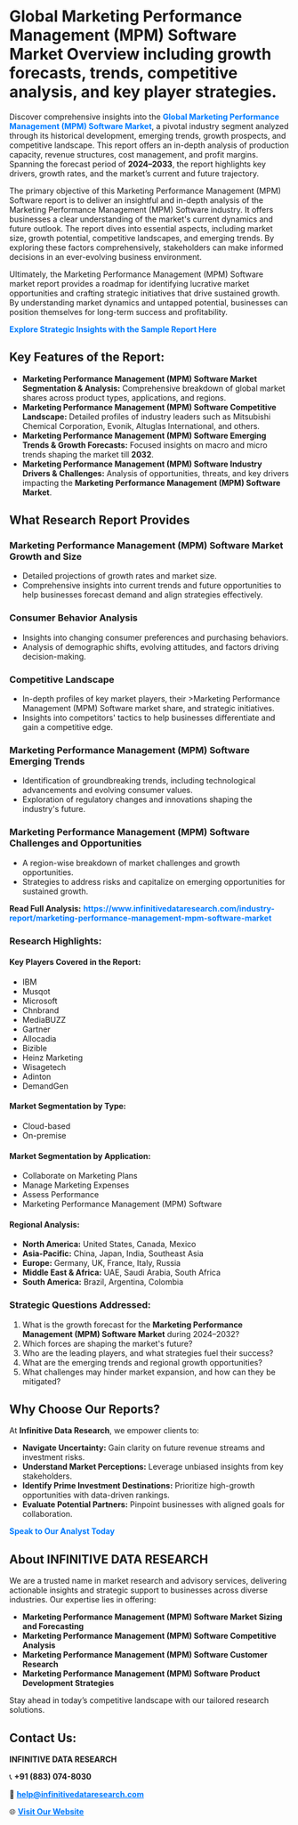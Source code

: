 <h1>Global Marketing Performance Management (MPM) Software Market Overview including growth forecasts, trends, competitive analysis, and key player strategies.</h1>
<p>
Discover comprehensive insights into the 
<a href="https://www.infinitivedataresearch.com/industry-report/marketing-performance-management-mpm-software-market" rel="dofollow" style="color: #007BFF; text-decoration: none;"><strong>Global Marketing Performance Management (MPM) Software Market</strong></a>, a pivotal industry segment analyzed through its historical development, emerging trends, growth prospects, and competitive landscape. This report offers an in-depth analysis of production capacity, revenue structures, cost management, and profit margins. Spanning the forecast period of <strong>2024–2033</strong>, the report highlights key drivers, growth rates, and the market’s current and future trajectory.
</p>
<p>
The primary objective of this Marketing Performance Management (MPM) Software report is to deliver an insightful and in-depth analysis of the Marketing Performance Management (MPM) Software industry. It offers businesses a clear understanding of the market's current dynamics and future outlook. The report dives into essential aspects, including market size, growth potential, competitive landscapes, and emerging trends. By exploring these factors comprehensively, stakeholders can make informed decisions in an ever-evolving business environment.
</p>
<p>
Ultimately, the Marketing Performance Management (MPM) Software market report provides a roadmap for identifying lucrative market opportunities and crafting strategic initiatives that drive sustained growth. By understanding market dynamics and untapped potential, businesses can position themselves for long-term success and profitability.
</p>
<p>
<a href="https://www.infinitivedataresearch.com/request-sample/reportId=103382" style="color: #007BFF; text-decoration: none;"><strong>Explore Strategic Insights with the Sample Report Here</strong></a>
</p>

<h2>Key Features of the Report:</h2>
<ul>
<li><strong>Marketing Performance Management (MPM) Software Market Segmentation & Analysis:</strong> Comprehensive breakdown of global market shares across product types, applications, and regions.</li>
<li><strong>Marketing Performance Management (MPM) Software Competitive Landscape:</strong> Detailed profiles of industry leaders such as Mitsubishi Chemical Corporation, Evonik, Altuglas International, and others.</li>
<li><strong>Marketing Performance Management (MPM) Software Emerging Trends & Growth Forecasts:</strong> Focused insights on macro and micro trends shaping the market till <strong>2032</strong>.</li>
<li><strong>Marketing Performance Management (MPM) Software Industry Drivers & Challenges:</strong> Analysis of opportunities, threats, and key drivers impacting the <strong>Marketing Performance Management (MPM) Software Market</strong>.</li>
</ul>

<h2>What Research Report Provides</h2>
<h3>Marketing Performance Management (MPM) Software Market Growth and Size</h3>
<ul>
<li>Detailed projections of growth rates and market size.</li>
<li>Comprehensive insights into current trends and future opportunities to help businesses forecast demand and align strategies effectively.</li>
</ul>

<h3>Consumer Behavior Analysis</h3>
<ul>
<li>Insights into changing consumer preferences and purchasing behaviors.</li>
<li>Analysis of demographic shifts, evolving attitudes, and factors driving decision-making.</li>
</ul>

<h3>Competitive Landscape</h3>
<ul>
<li>In-depth profiles of key market players, their >Marketing Performance Management (MPM) Software market share, and strategic initiatives.</li>
<li>Insights into competitors' tactics to help businesses differentiate and gain a competitive edge.</li>
</ul>

<h3>Marketing Performance Management (MPM) Software Emerging Trends</h3>
<ul>
<li>Identification of groundbreaking trends, including technological advancements and evolving consumer values.</li>
<li>Exploration of regulatory changes and innovations shaping the industry's future.</li>
</ul>

<h3>Marketing Performance Management (MPM) Software Challenges and Opportunities</h3>
<ul>
<li>A region-wise breakdown of market challenges and growth opportunities.</li>
<li>Strategies to address risks and capitalize on emerging opportunities for sustained growth.</li>
</ul>
<p><strong>Read Full Analysis:</strong> <a href="https://www.infinitivedataresearch.com/industry-report/marketing-performance-management-mpm-software-market" rel="dofollow" style="color: #007BFF; text-decoration: none;"><strong>https://www.infinitivedataresearch.com/industry-report/marketing-performance-management-mpm-software-market</strong></a></p>
<h3>Research Highlights:</h3>
<h4>Key Players Covered in the Report:</h4>
<ul><li>IBM</li><li>Musqot</li><li>Microsoft</li><li>Chnbrand</li><li>MediaBUZZ</li><li>Gartner</li><li>Allocadia</li><li>Bizible</li><li>Heinz Marketing</li><li>Wisagetech</li><li>Adinton</li><li>DemandGen</li></ul>
<h4>Market Segmentation by Type:</h4>
<ul><li>Cloud-based</li><li>On-premise</li></ul>
<h4>Market Segmentation by Application:</h4>
<ul><li>Collaborate on Marketing Plans</li><li>Manage Marketing Expenses</li><li>Assess Performance</li><li>Marketing Performance Management (MPM) Software</li></ul>

<h4>Regional Analysis:</h4>
<ul>
<li><strong>North America:</strong> United States, Canada, Mexico</li>
<li><strong>Asia-Pacific:</strong> China, Japan, India, Southeast Asia</li>
<li><strong>Europe:</strong> Germany, UK, France, Italy, Russia</li>
<li><strong>Middle East & Africa:</strong> UAE, Saudi Arabia, South Africa</li>
<li><strong>South America:</strong> Brazil, Argentina, Colombia</li>
</ul>

<h3>Strategic Questions Addressed:</h3>
<ol>
<li>What is the growth forecast for the <strong>Marketing Performance Management (MPM) Software Market</strong> during 2024–2032?</li>
<li>Which forces are shaping the market's future?</li>
<li>Who are the leading players, and what strategies fuel their success?</li>
<li>What are the emerging trends and regional growth opportunities?</li>
<li>What challenges may hinder market expansion, and how can they be mitigated?</li>
</ol>

<h2>Why Choose Our Reports?</h2>
<p>At <strong>Infinitive Data Research</strong>, we empower clients to:</p>
<ul>
<li><strong>Navigate Uncertainty:</strong> Gain clarity on future revenue streams and investment risks.</li>
<li><strong>Understand Market Perceptions:</strong> Leverage unbiased insights from key stakeholders.</li>
<li><strong>Identify Prime Investment Destinations:</strong> Prioritize high-growth opportunities with data-driven rankings.</li>
<li><strong>Evaluate Potential Partners:</strong> Pinpoint businesses with aligned goals for collaboration.</li>
</ul>
<p><a href="https://www.infinitivedataresearch.com/industry-report/marketing-performance-management-mpm-software-market" rel="dofollow" style="color: #007BFF; text-decoration: none;"><strong>Speak to Our Analyst Today</strong></a></p>

<h2>About INFINITIVE DATA RESEARCH</h2>
<p>We are a trusted name in market research and advisory services, delivering actionable insights and strategic support to businesses across diverse industries. Our expertise lies in offering:</p>
<ul>
<li><strong>Marketing Performance Management (MPM) Software Market Sizing and Forecasting</strong></li>
<li><strong>Marketing Performance Management (MPM) Software Competitive Analysis</strong></li>
<li><strong>Marketing Performance Management (MPM) Software Customer Research</strong></li>
<li><strong>Marketing Performance Management (MPM) Software Product Development Strategies</strong></li>
</ul>
<p>Stay ahead in today’s competitive landscape with our tailored research solutions.</p>

<h2>Contact Us:</h2>
<p><strong>INFINITIVE DATA RESEARCH</strong></p>
<p>📞 <strong>+91 (883) 074-8030</strong></p>
<p>📧 <strong><a href="mailto:help@infinitivedataresearch.com" style="color: #007BFF;">help@infinitivedataresearch.com</a></strong></p>
<p>🌐 <strong><a href="https://www.infinitivedataresearch.com" rel="dofollow" style="color: #007BFF;">Visit Our Website</a></strong></p>